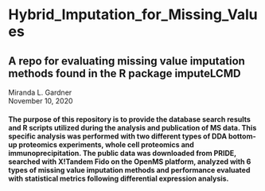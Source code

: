 # Hybrid_Imputation_for_Missing_Values

## A repo for evaluating missing value imputation methods found in the R package imputeLCMD

Miranda L. Gardner  
November 10, 2020


#### The purpose of this repository is to provide the database search results and R scripts utilized during the analysis and publication of MS data. This specific analysis was performed with two different types of DDA bottom-up proteomics experiments, whole cell proteomics and immunoprecipitation. The public data was downloaded from PRIDE, searched with X!Tandem Fido on the OpenMS platform, analyzed with 6 types of missing value imputation methods and performance evaluated with statistical metrics following differential expression analysis.
